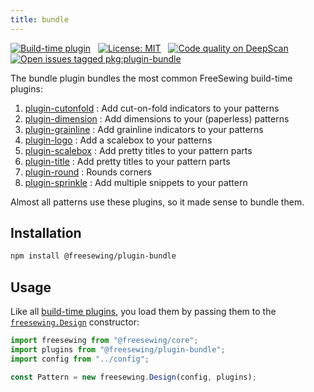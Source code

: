 ```yaml
---
title: bundle
---
```


[![Build-time plugin](https://img.shields.io/badge/Type-build--time-purple.svg)](/plugins) &nbsp; [![License: MIT](https://img.shields.io/npm/l/@freesewing/plugin-bundle.svg?label=License)](https://www.npmjs.com/package/@freesewing/plugin-bundle) &nbsp; [![Code quality on DeepScan](https://deepscan.io/api/teams/2114/projects/2993/branches/23256/badge/grade.svg)](https://deepscan.io/dashboard#view=project&tid=2114&pid=2993&bid=23256) &nbsp; [![Open issues tagged pkg:plugin-bundle](https://img.shields.io/github/issues/freesewing/freesewing/pkg:plugin-bundle.svg?label=Issues)](https://github.com/freesewing/freesewing/issues?q=is%3Aissue+is%3Aopen+label%3Apkg%3Aplugin-bundle)


The bundle plugin bundles the most common FreeSewing build-time plugins:

 1. [plugin-cutonfold](/plugins/cutonfold) : Add cut-on-fold indicators to your patterns
 2. [plugin-dimension](/plugins/dimension) : Add dimensions to your (paperless) patterns
 3. [plugin-grainline](plugins/grainline) : Add grainline indicators to your patterns
 4. [plugin-logo](/plugins/logo) : Add a scalebox to your patterns
 5. [plugin-scalebox](/plugins/scalebox) : Add pretty titles to your pattern parts
 6. [plugin-title](/plugins/title) : Add pretty titles to your pattern parts
 7. [plugin-round](/plugins/round) : Rounds corners
 8. [plugin-sprinkle](/plugins/sprinkle) : Add multiple snippets to your pattern

Almost all patterns use these plugins, so it made sense to bundle them.

## Installation

```bash
npm install @freesewing/plugin-bundle
```

## Usage

Like all [build-time plugins](/plugins#build-time-plugins), you load them by passing them to the [`freesewing.Design`](/api#design) constructor:

```js
import freesewing from "@freesewing/core";
import plugins from "@freesewing/plugin-bundle";
import config from "../config";

const Pattern = new freesewing.Design(config, plugins);
```

